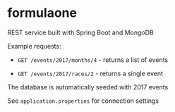 # formulaone

REST service built with Spring Boot and MongoDB

Example requests:

* `GET /events/2017/months/4` - returns a list of events

* `GET /events/2017/races/2` - returns a single event

The database is automatically seeded with 2017 events

See `application.properties` for connection settings

